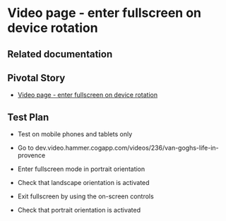 <!-- Generate a new file using -->
<!-- sed -e "s/\Video page - enter fullscreen on device rotation/My story/" -e "s/\173103032/156128780/" -e "s/\${branch}/`git_current_branch`/g" template.md | tee "`git_current_branch`.md" -->

# Video page - enter fullscreen on device rotation

## Related documentation

## Pivotal Story

* [Video page - enter fullscreen on device rotation](https://www.pivotaltracker.com/story/show/173103032)

## Test Plan

- Test on mobile phones and tablets only

- Go to dev.video.hammer.cogapp.com/videos/236/van-goghs-life-in-provence

- Enter fullscreen mode in portrait orientation

- Check that landscape orientation is activated

- Exit fullscreen by using the on-screen controls

- Check that portrait orientation is activated